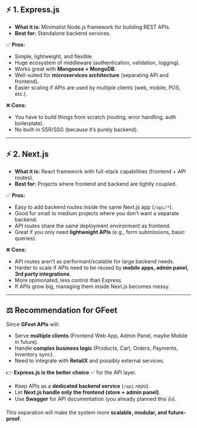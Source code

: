 ## ⚡ **1. Express.js**

* **What it is:** Minimalist Node.js framework for building REST APIs.
* **Best for:** Standalone backend services.

✅ **Pros:**

* Simple, lightweight, and flexible.
* Huge ecosystem of middleware (authentication, validation, logging).
* Works great with **Mongoose + MongoDB**.
* Well-suited for **microservices architecture** (separating API and frontend).
* Easier scaling if APIs are used by multiple clients (web, mobile, POS, etc.).

❌ **Cons:**

* You have to build things from scratch (routing, error handling, auth boilerplate).
* No built-in SSR/SSG (because it’s purely backend).

---

## ⚡ **2. Next.js**

* **What it is:** React framework with full-stack capabilities (frontend + API routes).
* **Best for:** Projects where frontend and backend are tightly coupled.

✅ **Pros:**

* Easy to add backend routes inside the same Next.js app (`/api/*`).
* Good for small to medium projects where you don’t want a separate backend.
* API routes share the same deployment environment as frontend.
* Great if you only need **lightweight APIs** (e.g., form submissions, basic queries).

❌ **Cons:**

* API routes aren’t as performant/scalable for large backend needs.
* Harder to scale if APIs need to be reused by **mobile apps, admin panel, 3rd party integrations**.
* More opinionated; less control than Express.
* If APIs grow big, managing them inside Next.js becomes messy.

---

## ⚖️ **Recommendation for GFeet**

Since **GFeet APIs** will:

* Serve **multiple clients** (Frontend Web App, Admin Panel, maybe Mobile in future).
* Handle **complex business logic** (Products, Cart, Orders, Payments, Inventory sync).
* Need to integrate with **RetailX** and possibly external services.

👉 **Express.js is the better choice** ✅ for the API layer.

* Keep APIs as a **dedicated backend service** (`/api` repo).
* Let **Next.js handle only the frontend (store + admin panel)**.
* Use **Swagger** for API documentation (you already planned this 👍).

This separation will make the system more **scalable, modular, and future-proof**.